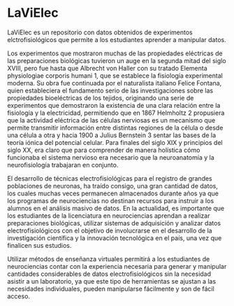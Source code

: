 # LaViElec
LaViElec es un repositorio con datos  obtenidos de experimentos elctrofisiológicos que permite a los estudiantes aprender a manipular datos.

Los experimentos que mostraron muchas de las propiedades eléctricas de las preparaciones biológicas
tuvieron un auge en la segunda mitad del siglo XVIII, pero fue hasta que Albrecht von Haller con su tratado
Elementa physiologiae corporis humani 1, que se establece la fisiología experimental moderna. Su obra
fue continuada por el naturalista italiano Felice Fontana, quien estableciera el fundamento serio de las
investigaciones sobre las propiedades bioeléctricas de los tejidos, originando una serie de experimentos
que demostraron la existencia de una clara relación entre la fisiología y la electricidad, permitiendo que
en 1867 Helmholtz 2 propusiera que la actividad eléctrica de las células nerviosas es un mecanismo que
permite transmitir información entre distintas regiones de la célula o desde una célula a otra y hacia 1900
a Julius Bernstein 3 sentar las bases de la teoría iónica del potencial celular. Para finales del siglo XIX y
principios del siglo XX, era claro que para comprender de manera holística cómo funcionaba el sistema
nervioso era necesario que la neuroanatomía y la neurofisiología trabajaran en conjunto.

El desarrollo de técnicas electrofisiológicas para el registro de grandes poblaciones de neuronas, ha traído
consigo, una gran cantidad de datos, los cuales muchas veces permanecen almacenados durante años ya
que los programas de neurociencias no destinan recursos para instruir a los alumnos en el análisis masivo
de datos. En la actualidad, es importante que los estudiantes de la licenciatura en neurociencias aprendan
a realizar preparaciones biológicas, utilizar sistemas de adquisición y analizar datos electrofisiológicos
con el objetivo de involucrarse en el desarrollo de la investigación científica y la innovación tecnológica
en el país, una vez que finalicen sus estudios.

Utilizar métodos de enseñanza virtuales permitirá a los estudiantes de neurociencias contar con la
experiencia necesaria para generar y manipular cantidades considerables de datos electrofisiológicos
sin la necesidad asistir a un laboratorio, ya que este tipo de herramientas se ajustan a las necesidades
individuales, pueden manipularse fácilmente y son de fácil acceso.
